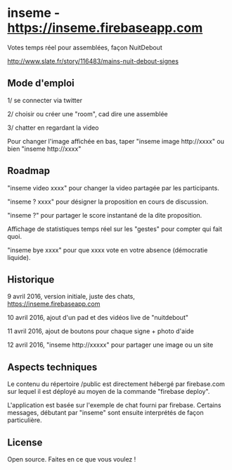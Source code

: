 # inseme - https://inseme.firebaseapp.com
Votes temps réel pour assemblées, façon NuitDebout

http://www.slate.fr/story/116483/mains-nuit-debout-signes

## Mode d'emploi

1/ se connecter via twitter

2/ choisir ou créer une "room", cad dire une assemblée

3/ chatter en regardant la video

Pour changer l'image affichée en bas, taper "inseme image http://xxxx" ou bien "inseme http://xxxx"

## Roadmap

"inseme video xxxx" pour changer la video partagée par les participants.

"inseme ? xxxx" pour désigner la proposition en cours de discussion.

"inseme ?" pour partager le score instantané de la dite proposition.

Affichage de statistiques temps réel sur les "gestes" pour compter qui fait quoi.

"inseme bye xxxx" pour que xxxx vote en votre absence (démocratie liquide).


## Historique

9 avril 2016, version initiale, juste des chats, https://inseme.firebaseapp.com

10 avril 2016, ajout d'un pad et des vidéos live de "nuitdebout"

11 avril 2016, ajout de boutons pour chaque signe + photo d'aide

12 avril 2016, "inseme http://xxxxx" pour partager une image ou un site

## Aspects techniques

Le contenu du répertoire /public est directement hébergé par firebase.com sur lequel il est déployé au moyen de la commande "firebase deploy".

L'application est basée sur l'exemple de chat fourni par firebase. Certains messages, débutant par "inseme" sont ensuite interprétés de façon particulière.

## License

Open source. Faites en ce que vous voulez !
